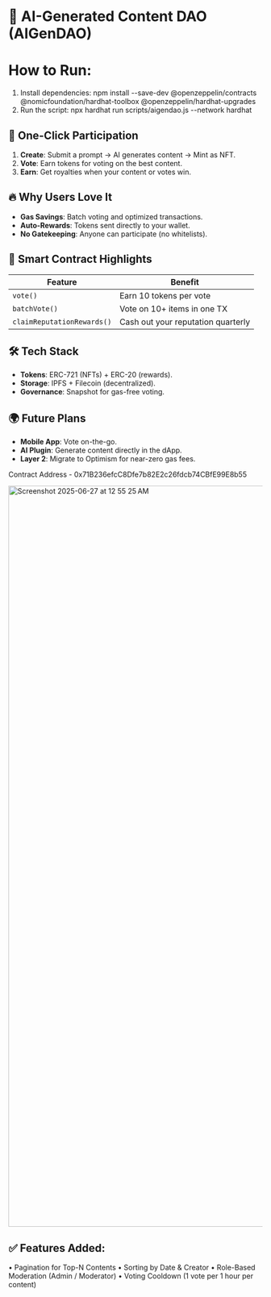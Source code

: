 # 🌟 AI-Generated Content DAO (AIGenDAO)

# How to Run:
1. Install dependencies:
npm install --save-dev @openzeppelin/contracts @nomicfoundation/hardhat-toolbox @openzeppelin/hardhat-upgrades
2. Run the script:
npx hardhat run scripts/aigendao.js --network hardhat

## 🚀 One-Click Participation
1. **Create**: Submit a prompt → AI generates content → Mint as NFT.  
2. **Vote**: Earn tokens for voting on the best content.  
3. **Earn**: Get royalties when your content or votes win.  

## 🔥 Why Users Love It
- **Gas Savings**: Batch voting and optimized transactions.  
- **Auto-Rewards**: Tokens sent directly to your wallet.  
- **No Gatekeeping**: Anyone can participate (no whitelists).  

## 📜 Smart Contract Highlights
| Feature               | Benefit                                  |
|-----------------------|------------------------------------------|
| `vote()`              | Earn 10 tokens per vote                  |
| `batchVote()`         | Vote on 10+ items in one TX              |
| `claimReputationRewards()` | Cash out your reputation quarterly  |

## 🛠️ Tech Stack
- **Tokens**: ERC-721 (NFTs) + ERC-20 (rewards).  
- **Storage**: IPFS + Filecoin (decentralized).  
- **Governance**: Snapshot for gas-free voting.  

## 🌍 Future Plans
- **Mobile App**: Vote on-the-go.  
- **AI Plugin**: Generate content directly in the dApp.  
- **Layer 2**: Migrate to Optimism for near-zero gas fees.

Contract Address - 0x71B236efcC8Dfe7b82E2c26fdcb74CBfE99E8b55


<img width="1470" alt="Screenshot 2025-06-27 at 12 55 25 AM" src="https://github.com/user-attachments/assets/479cc767-8d27-4fba-9eb5-8a0c4a6f3ded" />


## ✅ Features Added:
• Pagination for Top-N Contents
• Sorting by Date & Creator
• Role-Based Moderation (Admin / Moderator)
• Voting Cooldown (1 vote per 1 hour per content)

